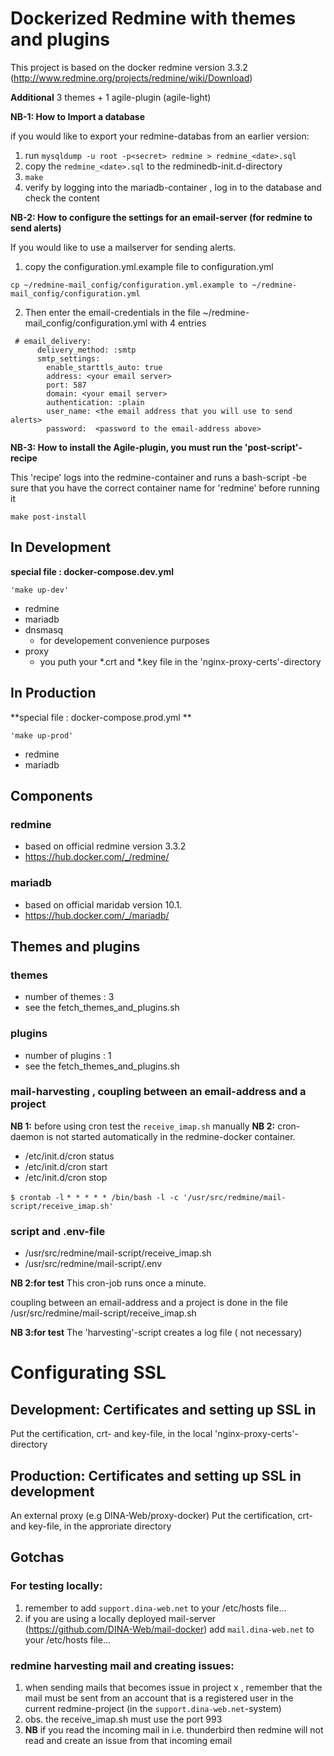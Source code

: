 # Dockerized Redmine with themes and plugins

<!-- [![AGPLv3 License](http://img.shields.io/badge/license-AGPLv3-blue.svg)](LICENSE) -->

This project is based on the docker redmine version 3.3.2 (http://www.redmine.org/projects/redmine/wiki/Download) <p>
**Additional** 3 themes + 1 agile-plugin (agile-light) <p>

**NB-1: How to Import a database** <p>
if you would like to export your redmine-databas from an earlier version:
1. run  ``` mysqldump -u root -p<secret> redmine > redmine_<date>.sql ```
2. copy the ``` redmine_<date>.sql ``` to the redminedb-init.d-directory
3. ``` make ```
4. verify by logging into the mariadb-container , log in to the database and check the content

**NB-2: How to configure the settings for an email-server (for redmine to send alerts)** <p> 
If you would like to use a mailserver for sending alerts.<p>
1. copy the configuration.yml.example file to configuration.yml

```
cp ~/redmine-mail_config/configuration.yml.example to ~/redmine-mail_config/configuration.yml 
```
2. Then enter the email-credentials in the  file ~/redmine-mail_config/configuration.yml with 4 entries<p>
```
 # email_delivery:
      delivery_method: :smtp
      smtp_settings:
        enable_starttls_auto: true
        address: <your email server>
        port: 587
        domain: <your email server>
        authentication: :plain
        user_name: <the email address that you will use to send alerts>
        password:  <password to the email-address above>
```

**NB-3: How to install the Agile-plugin, you must run the  'post-script'-recipe** <p>
This 'recipe' logs into the redmine-container and runs a bash-script -be sure that you have the correct container name for 'redmine' before running it
```
make post-install
```

## In Development

**special file : docker-compose.dev.yml** <p>
```
'make up-dev'
```

* redmine 
* mariadb 
* dnsmasq
    * for developement convenience purposes
* proxy
    * you puth your *.crt and *.key file in the 'nginx-proxy-certs'-directory

## In Production

**special file : docker-compose.prod.yml ** <p>
```
'make up-prod'
```

* redmine 
* mariadb 

## Components

### redmine
* based on official redmine version 3.3.2
* https://hub.docker.com/_/redmine/

### mariadb
* based on official maridab  version 10.1.
* https://hub.docker.com/_/mariadb/

## Themes and plugins
### themes
* number of themes : 3
* see the fetch_themes_and_plugins.sh

### plugins
* number of plugins : 1
* see the fetch_themes_and_plugins.sh

### mail-harvesting , coupling between an email-address and a project

**NB 1:** before using cron test the `receive_imap.sh` manually
**NB 2:** cron-daemon is not started automatically in the redmine-docker container.

* /etc/init.d/cron status
* /etc/init.d/cron start
* /etc/init.d/cron stop

`$ crontab -l`
`* * * * * /bin/bash -l -c '/usr/src/redmine/mail-script/receive_imap.sh'`

### script and .env-file
* /usr/src/redmine/mail-script/receive_imap.sh
* /usr/src/redmine/mail-script/.env

**NB 2:for test** This cron-job runs once a minute.

coupling between an email-address and a project is done in the file /usr/src/redmine/mail-script/receive_imap.sh

**NB 3:for test** The 'harvesting'-script creates a log file ( not necessary)

# Configurating SSL

## Development: Certificates and setting up SSL in 
Put the certification, crt- and key-file,  in the local 'nginx-proxy-certs'-directory 

## Production: Certificates and setting up SSL in development
An external proxy (e.g DINA-Web/proxy-docker)
Put the certification, crt- and key-file,  in the approriate directory

## Gotchas

### For testing locally:
1. remember to add `support.dina-web.net` to your /etc/hosts file...
2. if you are using a locally deployed mail-server (https://github.com/DINA-Web/mail-docker) add `mail.dina-web.net` to your /etc/hosts file...

### redmine harvesting mail and creating issues:
1. when sending mails that becomes issue in project x , remember that the mail must be sent from an account that is a registered user in the current redmine-project (in the `support.dina-web.net`-system)
2. obs. the receive_imap.sh must use the port 993
3. **NB** if you read the incoming mail in i.e. thunderbird then redmine will not read and create an issue from that incoming email
